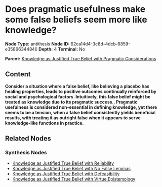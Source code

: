 # Does pragmatic usefulness make some false beliefs seem more like knowledge?

**Node Type:** antithesis
**Node ID:** 92ca14d4-3c8d-4dcb-9859-e35866344840
**Depth:** 4
**Terminal:** No

**Parent:** [Knowledge as Justified True Belief with Pragmatic Considerations](knowledge-as-justified-true-belief-with-pragmatic-considerations-synthesis-3f4b5f7d-21af-445e-a649-c93d0ba13fdc.md)

## Content

**Consider a situation where a false belief, like believing a placebo has healing properties, leads to positive outcomes continually reinforced by social and psychological factors. Intuitively, this false belief might be treated as knowledge due to its pragmatic success.**, **Pragmatic usefulness is considered non-essential in defining knowledge, yet there seems to be a tension, when a false belief consistently yields beneficial results, with treating it as outright false when it appears to serve knowledge-like functions in practice.**

## Related Nodes

### Synthesis Nodes

- [Knowledge as Justified True Belief with Reliability](knowledge-as-justified-true-belief-with-reliability-synthesis-9c9dff24-7c39-48e1-8a36-b0bc0b195e09.md)
- [Knowledge as Justified True Belief with No False Lemmas](knowledge-as-justified-true-belief-with-no-false-lemmas-synthesis-61efd80f-4df2-4aca-a947-c91e68740bd1.md)
- [Knowledge as Justified True Belief with Defeasibility](knowledge-as-justified-true-belief-with-defeasibility-synthesis-5e9a44f6-3d0f-4fc0-9e4e-59d390421ecd.md)
- [Knowledge as Justified True Belief with Virtue Epistemology](knowledge-as-justified-true-belief-with-virtue-epistemology-synthesis-8546b4f7-13cc-43c8-8db8-0301780b5307.md)
